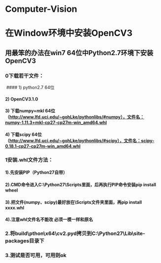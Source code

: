 # Computer-Vision

# 在Window环境中安装OpenCV3
## 用最笨的办法在win7 64位中Python2.7环境下安装OpenCV3

### 0下载若干文件：
  #### 1)	python2.7 64位
  #### 2)	OpenCV3.1.0
  #### 3)	下载numpy+mkl 64位（http://www.lfd.uci.edu/~gohLke/pythonlibs/#numpy），文件名：numpy-1.11.3+mkl-cp27-cp27m-win_amd64.whl
  #### 4)	下载scipy 64位（http://www.lfd.uci.edu/~gohLke/pythonlibs/#scipy），文件名：scipy-0.18.1-cp27-cp27m-win_amd64.whl

### 1安装.whl文件方法：
  #### 1).先安装PIP（Python27自带）
  #### 2).CMD命令进入C:\Python27\Scripts里面，后再执行PIP命令安装pip install wheel
  #### 3).把文件(numpy、scipy)最好放在\Scripts文件夹里面，再pip install xxxx.whl 
  #### 4).注意whl文件名不能改 必须一模一样和原名

### 2.将build\pthon\x64\cv2.pyd拷贝到C:\Python27\Lib\site-packages目录下

### 3.测试是否可用，可用则ok
